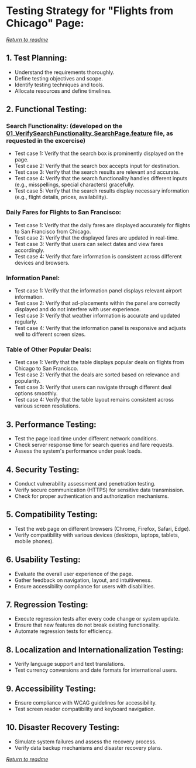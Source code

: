 # Testing Strategy for "Flights from Chicago" Page:
_[Return to readme](https://github.com/JuanpaBorg/TestingStrategyUnitedAirlines2024/blob/main/README.md)_

## 1. Test Planning:
   - Understand the requirements thoroughly.
   - Define testing objectives and scope.
   - Identify testing techniques and tools.
   - Allocate resources and define timelines.

## 2. Functional Testing:

### Search Functionality: (developed on the [01_VerifySearchFunctionality_SearchPage.feature](https://github.com/JuanpaBorg/TestingStrategyUnitedAirlines2024/blob/main/src/test/resources/features/SearchPage/01_VerifySearchFunctionality_SearchPage.feature) file, as requested in the excercise) 
   - Test case 1: Verify that the search box is prominently displayed on the page.
   - Test case 2: Verify that the search box accepts input for destination.
   - Test case 3: Verify that the search results are relevant and accurate.
   - Test case 4: Verify that the search functionality handles different inputs (e.g., misspellings, special characters) gracefully.
   - Test case 5: Verify that the search results display necessary information (e.g., flight details, prices, availability).

### Daily Fares for Flights to San Francisco:
   - Test case 1: Verify that the daily fares are displayed accurately for flights to San Francisco from Chicago.
   - Test case 2: Verify that the displayed fares are updated in real-time.
   - Test case 3: Verify that users can select dates and view fares accordingly.
   - Test case 4: Verify that fare information is consistent across different devices and browsers.

### Information Panel:
   - Test case 1: Verify that the information panel displays relevant airport information.
   - Test case 2: Verify that ad-placements within the panel are correctly displayed and do not interfere with user experience.
   - Test case 3: Verify that weather information is accurate and updated regularly.
   - Test case 4: Verify that the information panel is responsive and adjusts well to different screen sizes.

### Table of Other Popular Deals:
   - Test case 1: Verify that the table displays popular deals on flights from Chicago to San Francisco.
   - Test case 2: Verify that the deals are sorted based on relevance and popularity.
   - Test case 3: Verify that users can navigate through different deal options smoothly.
   - Test case 4: Verify that the table layout remains consistent across various screen resolutions.

## 3. Performance Testing:
   - Test the page load time under different network conditions.
   - Check server response time for search queries and fare requests.
   - Assess the system's performance under peak loads.

## 4. Security Testing:
   - Conduct vulnerability assessment and penetration testing.
   - Verify secure communication (HTTPS) for sensitive data transmission.
   - Check for proper authentication and authorization mechanisms.

## 5. Compatibility Testing:
   - Test the web page on different browsers (Chrome, Firefox, Safari, Edge).
   - Verify compatibility with various devices (desktops, laptops, tablets, mobile phones).

## 6. Usability Testing:
   - Evaluate the overall user experience of the page.
   - Gather feedback on navigation, layout, and intuitiveness.
   - Ensure accessibility compliance for users with disabilities.

## 7. Regression Testing:
   - Execute regression tests after every code change or system update.
   - Ensure that new features do not break existing functionality.
   - Automate regression tests for efficiency.

## 8. Localization and Internationalization Testing:
   - Verify language support and text translations.
   - Test currency conversions and date formats for international users.

## 9. Accessibility Testing:
   - Ensure compliance with WCAG guidelines for accessibility.
   - Test screen reader compatibility and keyboard navigation.

## 10. Disaster Recovery Testing:
   - Simulate system failures and assess the recovery process.
   - Verify data backup mechanisms and disaster recovery plans.

_[Return to readme](https://github.com/JuanpaBorg/TestingStrategyUnitedAirlines2024/blob/main/README.md)_
